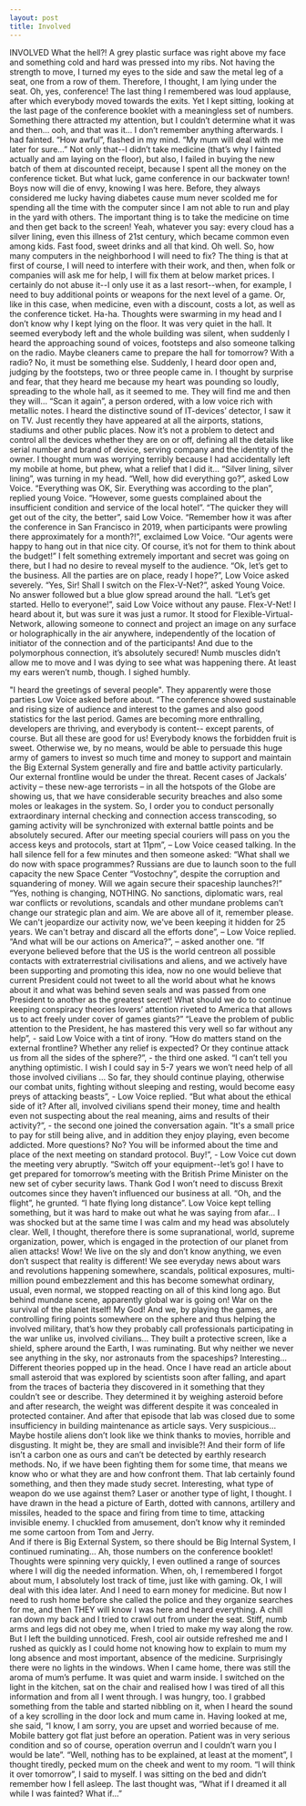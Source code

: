 ```yaml
---
layout: post
title: Involved
---
```

INVOLVED
What the hell?! A grey plastic surface was right above my face and something cold and hard was pressed into my ribs. Not having the strength to move, I turned my eyes to the side and saw the metal leg of a seat, one from a row of them. Therefore, I thought, I am lying under the seat. Oh, yes, conference!
The last thing I remembered was loud applause, after which everybody moved towards the exits. Yet I kept sitting, looking at the last page of the conference booklet with a meaningless set of numbers. Something there attracted my attention, but I couldn’t determine what it was and then… ooh, and that was it... I don’t remember anything afterwards.
I had fainted. “How awful”, flashed in my mind. “My mum will deal with me later for sure…” Not only that--I didn’t take medicine (that’s why I fainted actually and am laying on the floor), but also, I failed in buying the new batch of them at discounted receipt, because I spent all the money on the conference ticket. But what luck, game conference in our backwater town! Boys now will die of envy, knowing I was here. Before, they always considered me lucky having diabetes cause mum never scolded me for spending all the time with the computer since I am not able to run and play in the yard with others. The important thing is to take the medicine on time and then get back to the screen! Yeah, whatever you say: every cloud has a silver lining, even this illness of 21st century, which became common even among kids. Fast food, sweet drinks and all that kind. Oh well. So, how many computers in the neighborhood I will need to fix? The thing is that at first of course, I will need to interfere with their work, and then, when folk or companies will ask me for help, I will fix them at below market prices. I certainly do not abuse it--I only use it as a last resort--when, for example, I need to buy additional points or weapons for the next level of a game. Or, like in this case, when medicine, even with a discount, costs a lot, as well as the conference ticket. Ha-ha.
Thoughts were swarming in my head and I don’t know why I kept lying on the floor. It was very quiet in the hall. It seemed everybody left and the whole building was silent, when suddenly I heard the approaching sound of voices, footsteps and also someone talking on the radio.
Maybe cleaners came to prepare the hall for tomorrow? With a radio? No, it must be something else. Suddenly, I heard door open and, judging by the footsteps, two or three people came in. I thought by surprise and fear, that they heard me because my heart was pounding so loudly, spreading to the whole hall, as it seemed to me. They will find me and then they will…
“Scan it again”, a person ordered, with a low voice rich with metallic notes.
I heard the distinctive sound of IT-devices’ detector, I saw it on TV. Just recently they have appeared at all the airports, stations, stadiums and other public places. Now it’s not a problem to detect and control all the devices whether they are on or off, defining all the details like serial number and brand of device, serving company and the identity of the owner.
I thought mum was worrying terribly because I had accidentally left my mobile at home, but phew, what a relief that I did it… “Silver lining, silver lining”, was turning in my head.
“Well, how did everything go?”, asked Low Voice.
“Everything was OK, Sir. Everything was according to the plan”, replied young Voice. “However, some guests complained about the insufficient condition and service of the local hotel”.
“The quicker they will get out of the city, the better”, said Low Voice. “Remember how it was after the conference in San Francisco in 2019, when participants were prowling there approximately for a month?!”, exclaimed Low Voice. “Our agents were happy to hang out in that nice city. Of course, it’s not for them to think about the budget!”
I felt something extremely important and secret was going on there, but I had no desire to reveal myself to the audience.
“Ok, let’s get to the business. All the parties are on place, ready I hope?”, Low Voice asked severely.
“Yes, Sir! Shall I switch on the Flex-V-Net?”, asked Young Voice.
No answer followed but a blue glow spread around the hall.
“Let’s get started. Hello to everyone!”, said Low Voice without any pause.
Flex-V-Net! I heard about it, but was sure it was just a rumor. It stood for Flexible-Virtual-Network, allowing someone to connect and project an image on any surface or holographically in the air anywhere, independently of the location of initiator of the connection and of the participants! And due to the polymorphous connection, it’s absolutely secured!
Numb muscles didn’t allow me to move and I was dying to see what was happening there. At least my ears weren’t  numb, though. I sighed humbly.

"I heard the greetings of several people". They apparently were those parties Low Voice asked before about.
“The conference showed sustainable and rising size of audience and interest to the games and also good statistics for the last period. Games are becoming more enthralling, developers are thriving, and everybody is content-- except parents, of course. But all these are good for us! Everybody knows the forbidden fruit is sweet. Otherwise we, by no means, would be able to persuade this huge army of gamers to invest so much time and money to support and maintain the Big External System generally and fire and battle activity particularly. Our external frontline would be under the threat.
Recent cases of Jackals’ activity – these new-age terrorists – in all the hotspots of the Globe are showing us, that we have considerable security breaches and also some moles or leakages in the system.
So, I order you to conduct personally extraordinary internal checking and connection access transcoding, so gaming activity will be synchronized with external battle points and be absolutely secured. After our meeting special couriers will pass on you the access keys and protocols, start at 11pm”, – Low Voice ceased talking.
In the hall silence fell for a few minutes and then someone asked: “What shall we do now with space programmes? Russians are due to launch soon to the full capacity the new Space Center “Vostochny”, despite the corruption and squandering of money. Will we again secure their spaceship launches?!”
“Yes, nothing is changing, NOTHING. No sanctions, diplomatic wars, real war conflicts or revolutions, scandals and other mundane problems can’t change our strategic plan and aim. We are above all of it, remember please. We can't jeopardize our activity now, we've been keeping it hidden for 25 years. We can't betray and discard all the efforts done”, – Low Voice replied.
“And what will be our actions on America?”, – asked another one. “If everyone believed before that the US is the world centreon all possible contacts with extraterrestrial civilisations and aliens, and we actively have been supporting and promoting this idea, now no one would believe that current President could not tweet to all the world about what he knows about it and what was behind seven seals and was passed from one President to another as the greatest secret! What should we do to continue keeping conspiracy theories lovers’ attention riveted to America that allows us to act freely under cover of games giants?”
“Leave the problem of public attention to the President, he has mastered this very well so far without any help”, - said Low Voice with a tint of irony.
“How do matters stand on the external frontline? Whether any relief is expected? Or they continue attack us from all the sides of the sphere?”, - the third one asked.
“I can’t tell you anything optimistic. I wish I could say in 5-7 years we won’t need help of all those involved civilians … So far, they should continue playing, otherwise our combat units, fighting without sleeping and resting, would become easy preys of attacking beasts”, - Low Voice replied.
“But what about the ethical side of it? After all, involved civilians spend their money, time and health even not suspecting about the real meaning, aims and results of their activity?”, - the second one joined the conversation again.
“It's a small price to pay for still being alive, and in addition they enjoy playing, even become addicted. More questions? No? You will be informed about the time and place of the next meeting on standard protocol. Buy!”, - Low Voice cut down the meeting very abruptly.
“Switch off your equipment--let’s go! I have to get prepared for tomorrow’s meeting with the British Prime Minister on the new set of cyber security laws. Thank God I won’t need to discuss Brexit outcomes since they haven’t influenced our business at all. “Oh, and the flight”, he grunted. “I hate flying long distance”.
Low Voice kept telling something, but it was hard to make out what he was saying from afar…
I was shocked but at the same time I was calm and my head was absolutely clear. Well, I thought, therefore there is some supranational, world, supreme organization, power, which is engaged in the protection of our planet from alien attacks! Wow! We live on the sly and don’t know anything, we even don’t suspect that reality is different! We see everyday news about wars and revolutions happening somewhere, scandals, political exposures, multi-million pound embezzlement and this has become somewhat ordinary, usual, even normal, we stopped reacting on all of this kind long ago. But behind mundane scene, apparently global war is going on! War on the survival of the planet itself! My God!
And we, by playing the games, are controlling firing points somewhere on the sphere and thus helping the involved military, that’s how they probably call professionals participating in the war unlike us, involved civilians… They built a protective screen, like a shield, sphere around the Earth, I was ruminating. But why neither we never see anything in the sky, nor astronauts from the spaceships? Interesting… Different theories popped up in the head. Once I have read an article about small asteroid that was explored by scientists soon after falling, and apart from the traces of bacteria they discovered in it something that they couldn’t see or describe. They determined it by weighing asteroid before and after research, the weight was different despite it was concealed in protected container. And after that episode that lab was closed due to some insufficiency in building maintenance as article says. Very suspicious… Maybe hostile aliens don’t look like we think thanks to movies, horrible and disgusting. It might be, they are small and invisible?! And their form of life isn’t a carbon one as ours and can’t be detected by earthly research methods. No, if we have been fighting them for some time, that means we know who or what they are and how confront them. That lab certainly found something, and then they made study secret. Interesting, what type of weapon do we use against them? Laser or another type of light, I thought. I have drawn in the head a picture of Earth, dotted with cannons, artillery and missiles, headed to the space and firing from time to time, attacking invisible enemy. I chuckled from amusement, don’t know why it reminded me some cartoon from Tom and Jerry.     
And if there is Big External System, so there should be Big Internal System, I continued ruminating… Ah, those numbers on the conference booklet! Thoughts were spinning very quickly, I even outlined a range of sources where I will dig the needed information. When, oh, I remembered I forgot about mum, I absolutely lost track of time, just like with gaming. Ok, I will deal with this idea later. And I need to earn money for medicine. But now I need to rush home before she called the police and they organize searches for me, and then THEY will know I was here and heard everything.
A chill ran down my back and I tried to crawl out from under the seat. Stiff, numb arms and legs did not obey me, when I tried to make my way along the row. But I left the building unnoticed. Fresh, cool air outside refreshed me and I rushed as quickly as I could home not knowing how to explain to mum my long absence and most important, absence of the medicine.
Surprisingly there were no lights in the windows. When I came home, there was still the aroma of mum’s perfume. It was quiet and warm inside.
I switched on the light in the kitchen, sat on the chair and realised how I was tired of all this information and from all I went through. I was hungry, too. I grabbed something from the table and started nibbling on it, when I heard the sound of a key scrolling in the door lock and mum came in. Having looked at me, she said, “I know, I am sorry, you are upset and worried because of me. Mobile battery got flat just before an operation. Patient was in very serious condition and so of course, operation overrun and I couldn’t warn you I would be late”.
“Well, nothing has to be explained, at least at the moment”, I thought tiredly, pecked mum on the cheek and went to my room. “I will think it over tomorrow”, I said to myself. I was sitting on the bed and didn’t remember how I fell asleep.
The last thought was, “What if I dreamed it all while I was fainted? What if…”
